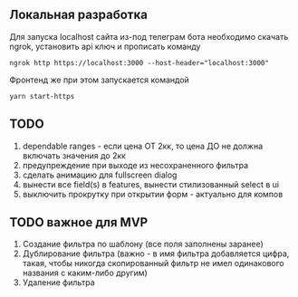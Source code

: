 ## Локальная разработка
Для запуска localhost сайта из-под телеграм бота необходимо скачать ngrok, установить api ключ и прописать команду 

`ngrok http https://localhost:3000 --host-header="localhost:3000"`

Фронтенд же при этом запускается командой

`yarn start-https`

## TODO
1. dependable ranges - если цена ОТ 2кк, то цена ДО не должна включать значения до 2кк
2. предупреждение при выходе из несохраненного фильтра
3. сделать анимацию для fullscreen dialog
4. вынести все field(s) в features, вынести стилизованный select в ui
5. выключить прокрутку при открытии форм - актуально для компов

## TODO важное для MVP
1. Создание фильтра по шаблону (все поля заполнены заранее)
2. Дублирование фильтра (важно - в имя фильтра добавляется цифра, такая, чтобы никогда скопированный фильтр не имел одинакового названия с каким-либо другим)
3. Удаление фильтра